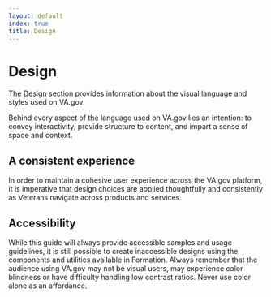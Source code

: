 ```yaml
---
layout: default
index: true
title: Design
---
```


# Design

<div class="va-introtext" markdown="1">
The Design section provides information about the visual language and styles used on VA.gov.
</div>

Behind every aspect of the language used on VA.gov lies an intention: to convey interactivity, provide structure to content, and impart a sense of space and context.

## A consistent experience

In order to maintain a cohesive user experience across the VA.gov platform, it is imperative that design choices are applied thoughtfully and consistently as Veterans navigate across products and services.

## Accessibility

While this guide will always provide accessible samples and usage guidelines, it is still possible to create inaccessible designs using the components and utilities available in Formation. Always remember that the audience using VA.gov may not be visual users, may experience color blindness or have difficulty handling low contrast ratios. Never use color alone as an affordance.
